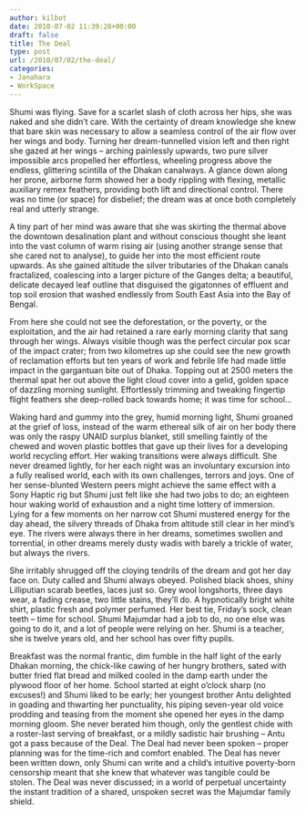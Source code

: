 ```yaml
---
author: kilbot
date: 2010-07-02 11:39:28+00:00
draft: false
title: The Deal
type: post
url: /2010/07/02/the-deal/
categories:
- Janahara
- WorkSpace
---
```


Shumi was flying. Save for a scarlet slash of cloth across her hips, she was naked and she didn’t care. With the certainty of dream knowledge she knew that bare skin was necessary to allow a seamless control of the air flow over her wings and body. Turning her dream-tunnelled vision left and then right she gazed at her wings – arching painlessly upwards, two pure silver impossible arcs propelled her effortless, wheeling progress above the endless, glittering scintilla of the Dhakan canalways. A glance down along her prone, airborne form showed her a body rippling with flexing, metallic auxiliary remex feathers, providing both lift and directional control. There was no time (or space) for disbelief; the dream was at once both completely real and utterly strange.

A tiny part of her mind was aware that she was skirting the thermal above the downtown desalination plant and without conscious thought she leant into the vast column of warm rising air (using another strange sense that she cared not to analyse), to guide her into the most efficient route upwards. As she gained altitude the silver tributaries of the Dhakan canals fractalized, coalescing into a larger picture of the Ganges delta; a beautiful, delicate decayed leaf outline that disguised the gigatonnes of effluent and top soil erosion that washed endlessly from South East Asia into the Bay of Bengal.

From here she could not see the deforestation, or the poverty, or the exploitation, and the air had retained a rare early morning clarity that sang through her wings. Always visible though was the perfect circular pox scar of the impact crater; from two kilometres up she could see the new growth of reclamation efforts but ten years of work and febrile life had made little impact in the gargantuan bite out of Dhaka. Topping out at 2500 meters the thermal spat her out above the light cloud cover into a gelid, golden space of dazzling morning sunlight. Effortlessly trimming and tweaking fingertip flight feathers she deep-rolled back towards home; it was time for school…

Waking hard and gummy into the grey, humid morning light, Shumi groaned at the grief of loss, instead of the warm ethereal silk of air on her body there was only the raspy UNAID surplus blanket, still smelling faintly of the chewed and woven plastic bottles that gave up their lives for a developing world recycling effort. Her waking transitions were always difficult. She never dreamed lightly, for her each night was an involuntary excursion into a fully realised world, each with its own challenges, terrors and joys. One of her sense-blunted Western peers might achieve the same effect with a Sony Haptic rig but Shumi just felt like she had two jobs to do; an eighteen hour waking world of exhaustion and a night time lottery of immersion. Lying for a few moments on her narrow cot Shumi mustered energy for the day ahead, the silvery threads of Dhaka from altitude still clear in her mind’s eye. The rivers were always there in her dreams, sometimes swollen and torrential, in other dreams merely dusty wadis with barely a trickle of water, but always the rivers.

She irritably shrugged off the cloying tendrils of the dream and got her day face on. Duty called and Shumi always obeyed. Polished black shoes, shiny Lilliputian scarab beetles, laces just so. Grey wool longshorts, three days wear, a fading crease, two little stains, they’ll do. A hypnotically bright white shirt, plastic fresh and polymer perfumed. Her best tie, Friday’s sock, clean teeth – time for school. Shumi Majumdar had a job to do, no one else was going to do it, and a lot of people were relying on her. Shumi is a teacher, she is twelve years old, and her school has over fifty pupils.

Breakfast was the normal frantic, dim fumble in the half light of the early Dhakan morning, the chick-like cawing of her hungry brothers, sated with butter fried flat bread and milked cooled in the damp earth under the plywood floor of her home. School started at eight o’clock sharp (no excuses!) and Shumi liked to be early; her youngest brother Antu delighted in goading and thwarting her punctuality, his piping seven-year old voice prodding and teasing from the moment she opened her eyes in the damp morning gloom. She never berated him though, only the gentlest chide with a roster-last serving of breakfast, or a mildly sadistic hair brushing – Antu got a pass because of the Deal. The Deal had never been spoken – proper planning was for the time-rich and comfort enabled. The Deal has never been written down, only Shumi can write and a child’s intuitive poverty-born censorship meant that she knew that whatever was tangible could be stolen. The Deal was never discussed; in a world of perpetual uncertainty the instant tradition of a shared, unspoken secret was the Majumdar family shield.
